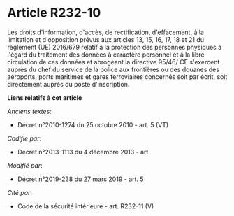 # Article R232-10

Les droits d'information, d'accès, de rectification, d'effacement, à la limitation et d'opposition prévus aux articles 13,
15, 16, 17, 18 et 21 du règlement (UE) 2016/679 relatif à la protection des personnes physiques à l'égard du traitement des
données à caractère personnel et à la libre circulation de ces données et abrogeant la directive 95/46/ CE s'exercent auprès
du chef du service de la police aux frontières ou des douanes des aéroports, ports maritimes et gares ferroviaires concernés
soit par écrit, soit directement auprès du poste d'inscription.

**Liens relatifs à cet article**

_Anciens textes_:

  - Décret n°2010-1274 du 25 octobre 2010 - art. 5 (VT)

_Codifié par_:

  - Décret n°2013-1113 du 4 décembre 2013 - art.

_Modifié par_:

  - Décret n°2019-238 du 27 mars 2019 - art. 5

_Cité par_:

  - Code de la sécurité intérieure - art. R232-11 (V)

